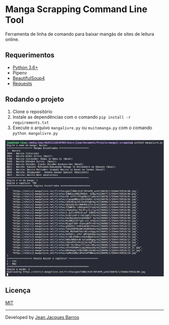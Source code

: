 # Manga Scrapping Command Line Tool

Ferramenta de linha de comando para baixar mangás de sites de leitura online.

## Requerimentos 

- [Python 3.6+](https://www.python.org/)
- Pipenv
- [BeautifulSoup4](https://pypi.org/project/beautifulsoup4/)
- [Requests](https://pypi.org/project/requests/)

## Rodando o projeto

1. Clone o repositório
2. Instale as dependências com o comando `pip install -r requirements.txt`
3. Execute o arquivo `mangalivre.py` ou `muitomanga.py` com o comando `python mangalivre.py`

<img src="./files/output-mangalivre.png" width=600>

## Licença

[MIT](https://choosealicense.com/licenses/mit/)

---
Developed by [Jean Jacques Barros](https://github.com/jjeanjacques10)